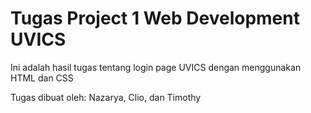 # Tugas Project 1 Web Development UVICS

Ini adalah hasil tugas tentang login page UVICS dengan menggunakan HTML dan CSS

Tugas dibuat oleh:
Nazarya, Clio, dan Timothy
